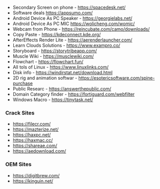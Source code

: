 - Secondary Screen on phone - https://spacedesk.net/
- Software deals https://appsumo.com/
- Android Device As PC Speaker - https://georgielabs.net/
- Android Device As PC MIC  https://wolicheng.com/womic/
- Webcam from Phone - https://reincubate.com/camo/downloads/
- Copy Paste - https://kdeconnect.kde.org/
- AfterEffects Render Lite - https://aerenderlauncher.com/
- Learn Clouds Solutions - https://www.exampro.co/
- Storyboard - https://storytribeapp.com/
- Muscle Wiki - https://musclewiki.com/
- Flowchart - https://flowchart.fun/
- All tols of Linux - https://www.linuxlinks.com/
- Disk info - https://windirstat.net/download.html
- 2D rig and animation softwar - https://esotericsoftware.com/spine-purchase
- Public Researc - https://answerthepublic.com/
- Domain Category finder - https://fortiguard.com/webfilter
- Windows Macro - https://tinytask.net/

### Crack Sites
- https://filecr.com/
- https://mazterize.net/
- https://haxpc.net/
- https://haxmac.cc/
- https://shareae.com/
- https://aedownload.com/

### OEM Sites
- https://digitbrew.com/
- https://kinguin.net/
